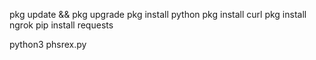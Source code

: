 pkg update && pkg upgrade
pkg install python
pkg install curl
pkg install ngrok
pip install requests

python3 phsrex.py
